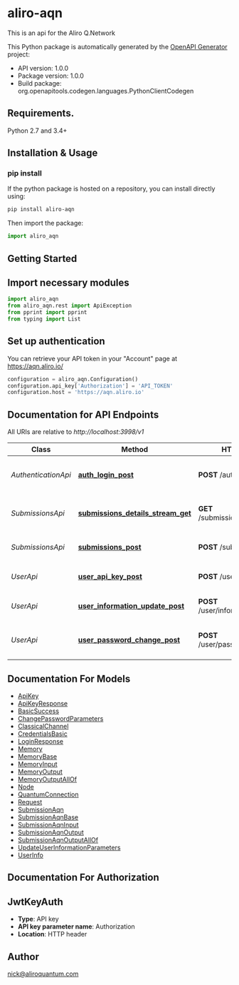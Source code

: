 # aliro-aqn
This is an api for the Aliro Q.Network

This Python package is automatically generated by the [OpenAPI Generator](https://openapi-generator.tech) project:

- API version: 1.0.0
- Package version: 1.0.0
- Build package: org.openapitools.codegen.languages.PythonClientCodegen

## Requirements.

Python 2.7 and 3.4+

## Installation & Usage
### pip install

If the python package is hosted on a repository, you can install directly using:

```sh
pip install aliro-aqn
```

Then import the package:
```python
import aliro_aqn
```
## Getting Started
## Import necessary modules


```python
import aliro_aqn
from aliro_aqn.rest import ApiException
from pprint import pprint
from typing import List
```

## Set up authentication
You can retrieve your API token in your "Account" page at https://aqn.aliro.io/


```python
configuration = aliro_aqn.Configuration()
configuration.api_key['Authorization'] = 'API_TOKEN'
configuration.host = 'https://aqn.aliro.io'
```


## Documentation for API Endpoints

All URIs are relative to *http://localhost:3998/v1*

Class | Method | HTTP request | Description
------------ | ------------- | ------------- | -------------
*AuthenticationApi* | [**auth_login_post**](docs/AuthenticationApi.md#auth_login_post) | **POST** /auth/login | login using username and password
*SubmissionsApi* | [**submissions_details_stream_get**](docs/SubmissionsApi.md#submissions_details_stream_get) | **GET** /submissions/details/stream | get details about a submission&#39;s results
*SubmissionsApi* | [**submissions_post**](docs/SubmissionsApi.md#submissions_post) | **POST** /submissions | submit a new submission
*UserApi* | [**user_api_key_post**](docs/UserApi.md#user_api_key_post) | **POST** /user/apiKey | generate Aliro API key for user
*UserApi* | [**user_information_update_post**](docs/UserApi.md#user_information_update_post) | **POST** /user/informationUpdate | update user email and name
*UserApi* | [**user_password_change_post**](docs/UserApi.md#user_password_change_post) | **POST** /user/passwordChange | change user password from known password


## Documentation For Models

 - [ApiKey](docs/ApiKey.md)
 - [ApiKeyResponse](docs/ApiKeyResponse.md)
 - [BasicSuccess](docs/BasicSuccess.md)
 - [ChangePasswordParameters](docs/ChangePasswordParameters.md)
 - [ClassicalChannel](docs/ClassicalChannel.md)
 - [CredentialsBasic](docs/CredentialsBasic.md)
 - [LoginResponse](docs/LoginResponse.md)
 - [Memory](docs/Memory.md)
 - [MemoryBase](docs/MemoryBase.md)
 - [MemoryInput](docs/MemoryInput.md)
 - [MemoryOutput](docs/MemoryOutput.md)
 - [MemoryOutputAllOf](docs/MemoryOutputAllOf.md)
 - [Node](docs/Node.md)
 - [QuantumConnection](docs/QuantumConnection.md)
 - [Request](docs/Request.md)
 - [SubmissionAqn](docs/SubmissionAqn.md)
 - [SubmissionAqnBase](docs/SubmissionAqnBase.md)
 - [SubmissionAqnInput](docs/SubmissionAqnInput.md)
 - [SubmissionAqnOutput](docs/SubmissionAqnOutput.md)
 - [SubmissionAqnOutputAllOf](docs/SubmissionAqnOutputAllOf.md)
 - [UpdateUserInformationParameters](docs/UpdateUserInformationParameters.md)
 - [UserInfo](docs/UserInfo.md)


## Documentation For Authorization


## JwtKeyAuth

- **Type**: API key
- **API key parameter name**: Authorization
- **Location**: HTTP header


## Author

nick@aliroquantum.com


